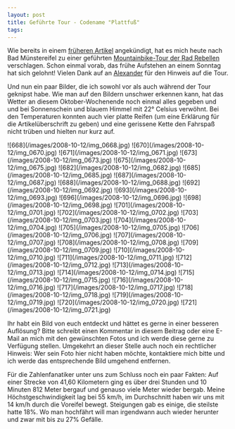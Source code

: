 ```yaml
---
layout: post
title: Geführte Tour - Codename "Plattfuß"
tags:
---
```


Wie bereits in einem [früheren Artikel](/2008/09/22/unterwegs-mit-den-radrebellen) angekündigt, hat es mich heute nach Bad Münstereifel zu einer geführten [Mountainbike-Tour der Rad Rebellen](http://www.rad-rebellen.de/wordpress/?p=15) verschlagen. Schon einmal vorab, das frühe Aufstehen an einem Sonntag hat sich gelohnt! Vielen Dank auf an [Alexander](http://www.mountainbiking-weilerswist.de.ki) für den Hinweis auf die Tour.

Und nun ein paar Bilder, die ich sowohl vor als auch während der Tour geknipst habe. Wie man auf den Bildern unschwer erkennen kann, hat das Wetter an diesem Oktober-Wochenende noch einmal alles gegeben und und bei Sonnenschein und blauem Himmel mit 22° Celsius verwöhnt. Bei den Temperaturen konnten auch vier platte Reifen (um eine Erklärung für die Artikelüberschrift zu geben) und eine gerissene Kette den Fahrspaß nicht trüben und hielten nur kurz auf.

<div class="gallery" markdown="1">
![668](/images/2008-10-12/img_0668.jpg)
![670](/images/2008-10-12/img_0670.jpg)
![671](/images/2008-10-12/img_0671.jpg)
![673](/images/2008-10-12/img_0673.jpg)
![675](/images/2008-10-12/img_0675.jpg)
![682](/images/2008-10-12/img_0682.jpg)
![685](/images/2008-10-12/img_0685.jpg)
![687](/images/2008-10-12/img_0687.jpg)
![688](/images/2008-10-12/img_0688.jpg)
![692](/images/2008-10-12/img_0692.jpg)
![693](/images/2008-10-12/img_0693.jpg)
![696](/images/2008-10-12/img_0696.jpg)
![698](/images/2008-10-12/img_0698.jpg)
![701](/images/2008-10-12/img_0701.jpg)
![702](/images/2008-10-12/img_0702.jpg)
![703](/images/2008-10-12/img_0703.jpg)
![704](/images/2008-10-12/img_0704.jpg)
![705](/images/2008-10-12/img_0705.jpg)
![706](/images/2008-10-12/img_0706.jpg)
![707](/images/2008-10-12/img_0707.jpg)
![708](/images/2008-10-12/img_0708.jpg)
![709](/images/2008-10-12/img_0709.jpg)
![710](/images/2008-10-12/img_0710.jpg)
![711](/images/2008-10-12/img_0711.jpg)
![712](/images/2008-10-12/img_0712.jpg)
![713](/images/2008-10-12/img_0713.jpg)
![714](/images/2008-10-12/img_0714.jpg)
![715](/images/2008-10-12/img_0715.jpg)
![716](/images/2008-10-12/img_0716.jpg)
![717](/images/2008-10-12/img_0717.jpg)
![718](/images/2008-10-12/img_0718.jpg)
![719](/images/2008-10-12/img_0719.jpg)
![720](/images/2008-10-12/img_0720.jpg)
![721](/images/2008-10-12/img_0721.jpg)
</div>




Ihr habt ein Bild von euch entdeckt und hättet es gerne in einer besseren Auflösung? Bitte schreibt einen Kommentar in diesem Beitrag oder eine E-Mail an mich mit den gewünschten Fotos und ich werde diese gerne zu Verfügung stellen. Umgekehrt an dieser Stelle auch noch ein rechtlicher Hinweis: Wer sein Foto hier nicht haben möchte, kontaktiere mich bitte und ich werde das entsprechende Bild umgehend entfernen.

Für die Zahlenfanatiker unter uns zum Schluss noch ein paar Fakten: Auf einer Strecke von 41,60 Kilometern ging es über drei Stunden und 10 Minuten 812 Meter bergauf und genauso viele Meter wieder bergab. Meine Höchstgeschwindigkeit lag bei 55 km/h, im Durchschnitt haben wir uns mit 14 km/h durch die Voreifel bewegt. Steigungen gab es einige, die steilste hatte 18%. Wo man hochfährt will man irgendwann auch wieder herunter und zwar mit bis zu 27% Gefälle.
